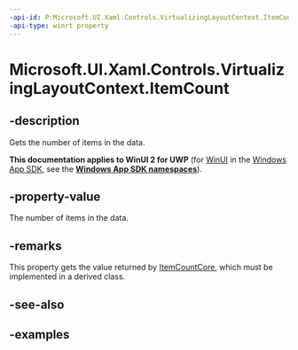 ```yaml
---
-api-id: P:Microsoft.UI.Xaml.Controls.VirtualizingLayoutContext.ItemCount
-api-type: winrt property
---
```


# Microsoft.UI.Xaml.Controls.VirtualizingLayoutContext.ItemCount

<!--
public int ItemCount { get; }
-->

## -description

Gets the number of items in the data.

**This documentation applies to WinUI 2 for UWP** (for [WinUI](/windows/apps/winui/winui3/) in the [Windows App SDK](/windows/apps/windows-app-sdk/), see the **[Windows App SDK namespaces](/windows/windows-app-sdk/api/winrt/)**).

## -property-value

The number of items in the data.

## -remarks

This property gets the value returned by [ItemCountCore](virtualizinglayoutcontext_itemcountcore_551450573.md), which must be implemented in a derived class.

## -see-also

## -examples

